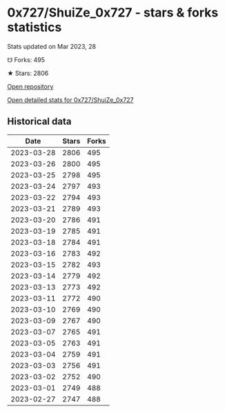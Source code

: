 # 0x727/ShuiZe_0x727 - stars & forks statistics

Stats updated on Mar 2023, 28

☋ Forks: 495

★ Stars: 2806

[Open repository](https://github.com/0x727/ShuiZe_0x727)

[Open detailed stats for 0x727/ShuiZe_0x727](https://reviewgithub.com/rep/0x727/ShuiZe_0x727)

## Historical data
| Date | Stars | Forks |
|------|-------|-------|
| 2023-03-28 | 2806 | 495 | 
| 2023-03-26 | 2800 | 495 | 
| 2023-03-25 | 2798 | 495 | 
| 2023-03-24 | 2797 | 493 | 
| 2023-03-22 | 2794 | 493 | 
| 2023-03-21 | 2789 | 493 | 
| 2023-03-20 | 2786 | 491 | 
| 2023-03-19 | 2785 | 491 | 
| 2023-03-18 | 2784 | 491 | 
| 2023-03-16 | 2783 | 492 | 
| 2023-03-15 | 2782 | 493 | 
| 2023-03-14 | 2779 | 492 | 
| 2023-03-13 | 2773 | 492 | 
| 2023-03-11 | 2772 | 490 | 
| 2023-03-10 | 2769 | 490 | 
| 2023-03-09 | 2767 | 490 | 
| 2023-03-07 | 2765 | 491 | 
| 2023-03-05 | 2763 | 491 | 
| 2023-03-04 | 2759 | 491 | 
| 2023-03-03 | 2756 | 491 | 
| 2023-03-02 | 2752 | 490 | 
| 2023-03-01 | 2749 | 488 | 
| 2023-02-27 | 2747 | 488 | 

